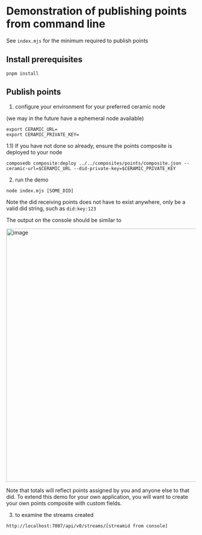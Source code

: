 # Demonstration of publishing points from command line

See `index.mjs` for the minimum required to publish points

## Install prerequisites
`pnpm install`

## Publish points

1) configure your environment for your preferred ceramic node

(we may in the future have a ephemeral node available)
```
export CERAMIC_URL=
export CERAMIC_PRIVATE_KEY=
```

1.1) If you have not done so already, ensure the points composite is deployed to your node

`composedb composite:deploy ../../composites/points/composite.json --ceramic-url=$CERAMIC_URL --did-private-key=$CERAMIC_PRIVATE_KEY`


2) run the demo

`node index.mjs [SOME_DID]`

Note the did receiving points does not have to exist anywhere, only be a valid did string, such as `did:key:123`

The output on the console should be similar to

<img width="672" alt="image" src="https://github.com/ceramicstudio/solutions/assets/798887/0e1a9aa4-af3d-4cfc-be98-cf0cbd3ea7c2">

Note that totals will reflect points assigned by you and anyone else to that did.  To extend this demo for your own application, you will want to create your own points composite with custom fields.

3) to examine the streams created

`http://localhost:7007/api/v0/streams/[streamid from console]`
